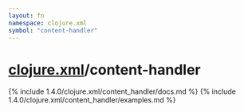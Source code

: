 ```yaml
---
layout: fn
namespace: clojure.xml
symbol: "content-handler"
---
```


# [clojure.xml](../)/content-handler

{% include 1.4.0/clojure.xml/content_handler/docs.md %}
{% include 1.4.0/clojure.xml/content_handler/examples.md %}

